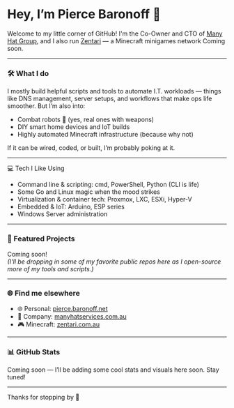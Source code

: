 # Hey, I’m Pierce Baronoff 👋

Welcome to my little corner of GitHub! I'm the Co-Owner and CTO of [Many Hat Group](https://manyhatservices.com.au), and I also run [Zentari](https://zentari.com.au) — a Minecraft minigames network Coming soon.

---

### 🛠 What I do

I mostly build helpful scripts and tools to automate I.T. workloads — things like DNS management, server setups, and workflows that make ops life smoother. But I’m also into:

- Combat robots 🤖 (yes, real ones with weapons)
- DIY smart home devices and IoT builds
- Highly automated Minecraft infrastructure (because why not)

If it can be wired, coded, or built, I’m probably poking at it.

---

💻 Tech I Like Using

- Command line & scripting: cmd, PowerShell, Python (CLI is life)
- Some Go and Linux magic when the mood strikes
- Virtualization & container tech: Proxmox, LXC, ESXi, Hyper-V
- Embedded & IoT: Arduino, ESP series
- Windows Server administration

---

### 📂 Featured Projects

Coming soon!  
_(I'll be dropping in some of my favorite public repos here as I open-source more of my tools and scripts.)_

---

### 🌐 Find me elsewhere

- 🌐 Personal: [pierce.baronoff.net](https://pierce.baronoff.net)  
- 🧢 Company: [manyhatservices.com.au](https://manyhatservices.com.au)  
- 🎮 Minecraft: [zentari.com.au](https://zentari.com.au)

---

### 📊 GitHub Stats

Coming soon — I’ll be adding some cool stats and visuals here soon. Stay tuned!

---

Thanks for stopping by 👋
